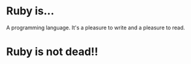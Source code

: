 # Ruby is...

A programming language. It's a pleasure to write and a pleasure to read.

# Ruby is not dead!!
      
      
      
      